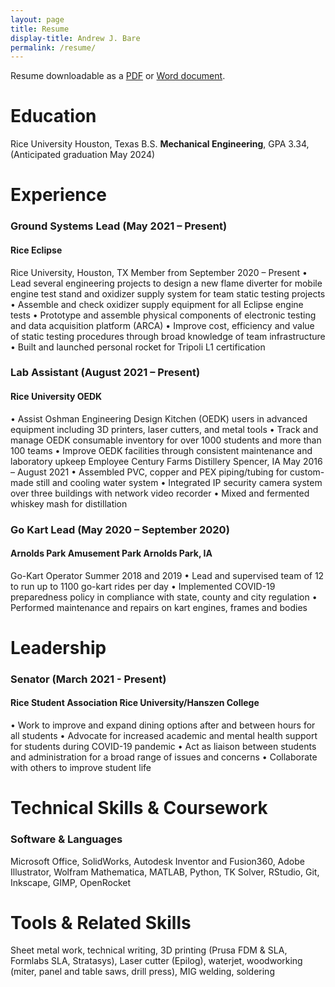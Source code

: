 ```yaml
---
layout: page
title: Resume
display-title: Andrew J. Bare
permalink: /resume/
---
```


Resume downloadable as a [PDF](/assets/resume.pdf) or [Word document](/assets/resume.docx).

# **Education**
Rice University Houston, Texas
B.S. **Mechanical Engineering**, GPA 3.34, (Anticipated graduation May 2024)
# **Experience**
### Ground Systems Lead (May 2021 – Present)
#### Rice Eclipse
Rice University, Houston, TX
Member from September 2020 – Present
•   Lead several engineering projects to design a new flame diverter for mobile engine test stand and oxidizer supply system for team static testing projects
•   Assemble and check oxidizer supply equipment for all Eclipse engine tests
•   Prototype and assemble physical components of electronic testing and data acquisition platform (ARCA)
•   Improve cost, efficiency and value of static testing procedures through broad knowledge of team infrastructure
•   Built and launched personal rocket for Tripoli L1 certification

### Lab Assistant (August 2021 – Present)
#### Rice University OEDK                    
•   Assist Oshman Engineering Design Kitchen (OEDK) users in advanced equipment including 3D printers, laser cutters, and metal tools
•   Track and manage OEDK consumable inventory for over 1000 students and more than 100 teams
•   Improve OEDK facilities through consistent maintenance and laboratory upkeep
Employee Century Farms Distillery Spencer, IA                         May 2016 – August 2021
•   Assembled PVC, copper and PEX piping/tubing for custom-made still and cooling water system
•   Integrated IP security camera system over three buildings with network video recorder
•   Mixed and fermented whiskey mash for distillation
### Go Kart Lead (May 2020 – September 2020)
#### Arnolds Park Amusement Park Arnolds Park, IA
Go-Kart Operator Summer 2018 and 2019
•   Lead and supervised team of 12 to run up to 1100 go-kart rides per day
•   Implemented COVID-19 preparedness policy in compliance with state, county and city regulation
•   Performed maintenance and repairs on kart engines, frames and bodies
# Leadership
### Senator (March 2021 - Present)
#### Rice Student Association Rice University/Hanszen College                   
•   Work to improve and expand dining options after and between hours for all students
•   Advocate for increased academic and mental health support for students during COVID-19 pandemic
•   Act as liaison between students and administration for a broad range of issues and concerns
•   Collaborate with others to improve student life

# Technical Skills & Coursework
### Software & Languages
Microsoft Office, SolidWorks, Autodesk Inventor and Fusion360, Adobe Illustrator, Wolfram Mathematica, MATLAB, Python, TK Solver, RStudio, Git, Inkscape, GIMP, OpenRocket
# Tools & Related Skills
Sheet metal work, technical writing, 3D printing (Prusa FDM & SLA, Formlabs SLA, Stratasys), Laser cutter (Epilog), waterjet, woodworking (miter, panel and table saws, drill press), MIG welding, soldering

